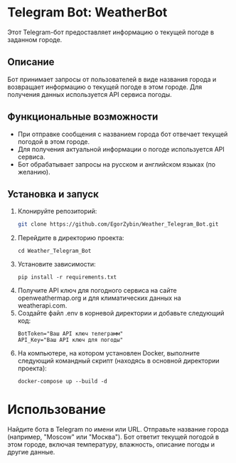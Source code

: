 # Telegram Bot: WeatherBot

Этот Telegram-бот предоставляет информацию о текущей погоде в заданном городе.

## Описание

Бот принимает запросы от пользователей в виде названия города и возвращает информацию о текущей погоде в этом городе. Для получения данных используется API сервиса погоды.

## Функциональные возможности

- При отправке сообщения с названием города бот отвечает текущей погодой в этом городе.
- Для получения актуальной информации о погоде используется API сервиса.
- Бот обрабатывает запросы на русском и английском языках (по желанию).

## Установка и запуск

1. Клонируйте репозиторий:
   ```bash
   git clone https://github.com/EgorZybin/Weather_Telegram_Bot.git
   ```
2. Перейдите в директорию проекта:
   ```
   cd Weather_Telegram_Bot
   ```
3. Установите зависимости:
   ```
   pip install -r requirements.txt
   ```
4. Получите API ключ для погодного сервиса на сайте openweathermap.org и для климатических данных на weatherapi.com.
5. Создайте файл .env в корневой директории и добавьте следующий код:
   ```
   BotToken="Ваш API ключ телеграмм"
   API_Key="Ваш API ключ для погоды"
   ```
6. На компьютере, на котором установлен Docker, выполните следующий командный скрипт (находясь в основной директории проекта):
   ```
   docker-compose up --build -d
   ```

# Использование
Найдите бота в Telegram по имени или URL.
Отправьте название города (например, "Moscow" или "Москва").
Бот ответит текущей погодой в этом городе, включая температуру, влажность, описание погоды и другие данные.

